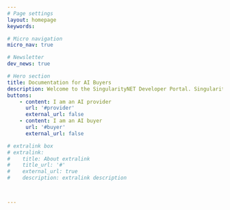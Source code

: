 ```yaml
---
# Page settings
layout: homepage
keywords:

# Micro navigation
micro_nav: true

# Newsletter
dev_news: true

# Hero section
title: Documentation for AI Buyers
description: Welcome to the SingularityNET Developer Portal. SingularityNET lets anyone create, share, and monetize AI services at scale. The world’s decentralized AI network has arrived.
buttons:
    - content: I am an AI provider
      url: '#provider'
      external_url: false
    - content: I am an AI buyer
      url: '#buyer'
      external_url: false

# extralink box
# extralink:
#    title: About extralink
#    title_url: '#'
#    external_url: true
#    description: extralink description



---
```


